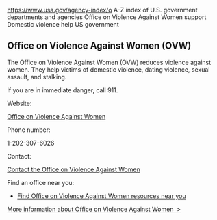 

https://www.usa.gov/agency-index/o
A-Z index of U.S. government departments and agencies
Office on Violence Against Women support
Domestic violence help US government

Office on Violence Against Women (OVW)
--------------------------------------

The Office on Violence Against Women (OVW) reduces violence against women. They help victims of domestic violence, dating violence, sexual assault, and stalking.

If you are in immediate danger, call 911.

Website:

[Office on Violence Against Women](https://www.justice.gov/ovw)

Phone number:

1-202-307-6026

Contact:

[Contact the Office on Violence Against Women](https://www.justice.gov/ovw/contact-ovw)

Find an office near you:

* [Find Office on Violence Against Women resources near you](https://www.justice.gov/ovw/local-resources)

[More information about Office on Violence Against Women  >](https://www.usa.gov/agencies/office-on-violence-against-women)
